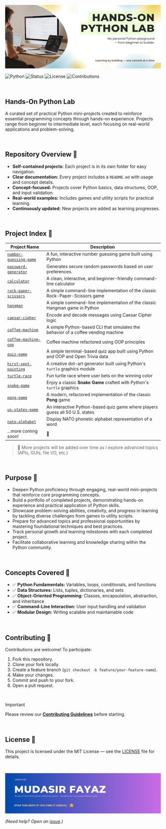 ![Output](assets/banner.png)

<p> </p>

![Python](https://img.shields.io/badge/Python-3.8+-blue?logo=python)
![Status](https://img.shields.io/badge/projects-active-brightgreen)
![License](https://img.shields.io/badge/license-MIT-informational)
![Contributions](https://img.shields.io/badge/contributions-welcome-orange)

<br/>

## Hands-On Python Lab

A curated set of practical Python mini-projects created to reinforce essential programming concepts through hands-on experience. Projects range from beginner to intermediate level, each focusing on real-world applications and problem-solving.

<br/>

## Repository Overview 🚀

- **Self-contained projects:** Each project is in its own folder for easy navigation.
- **Clear documentation:** Every project includes a `README.md` with usage and concept details.
- **Concept-focused:** Projects cover Python basics, data structures, OOP, and input validation.
- **Real-world examples:** Includes games and utility scripts for practical learning.
- **Continuously updated:** New projects are added as learning progresses.

<br/>

## Project Index 📁

| Project Name                                    | Description                                                                       |
| ----------------------------------------------- | --------------------------------------------------------------------------------- |
| [`number-guessing-game`](/number-guessing-game) | A fun, interactive number guessing game built using Python                        |
| [`password-generator`](/password-generator)     | Generates secure random passwords based on user preferences.                      |
| [`calculator`](/calculator)                     | A clean, interactive, and beginner-friendly command-line calculator               |
| [`rock-paper-scissors`](/rock-paper-scissors)   | A simple command-line implementation of the classic Rock-Paper-Scissors game      |
| [`hangman`](/hangman)                           | A simple command-line implementation of the classic Hangman game in Python        |
| [`caesar-cipher`](/caesar-cipher)               | Encode and decode messages using Caesar Cipher logic                              |
| [`coffee-machine`](/coffee-machine)             | A simple Python-based CLI that simulates the behavior of a coffee vending machine |
| [`coffee-machine-oop`](/coffee-machine-oop)     | Coffee machine refactored using OOP principles                                    |
| [`quiz-game`](/quiz-game)                       | A simple terminal-based quiz app built using Python and OOP and Open Trivia data  |
| [`hirst-spot-painting`](/hirst-spot-painting)   | A creative dot-art generator built using Python's `turtle` graphics module        |
| [`turtle-race`](/turtle-race)                   | Fun turtle race where user bets on the winning color                              |
| [`snake-game`](/snake-game)                     | Enjoy a classic **Snake Game** crafted with Python's `turtle` graphics            |
| [`pong-game`](/pong-game)                       | A modern, refactored implementation of the classic **Pong** game                  |
| [`us-states-game`](/us-states-game)             | An interactive Python-based quiz game where players guess all 50 U.S. states      |
| [`nato-alphabet`](/nato-alphabet)               | Display NATO phonetic alphabet representation of a word                           |
| ...more coming soon!                            | 🚧                                                                                |

> 📌 More projects will be added over time as I explore advanced topics (APIs, GUIs, file I/O, etc.)

<br/>

## Purpose 🎯

- Deepen Python proficiency through engaging, real-world mini-projects that reinforce core programming concepts.
- Build a portfolio of completed projects, demonstrating hands-on experience and practical application of Python skills.
- Showcase problem-solving abilities, creativity, and progress in learning by tackling diverse challenges from games to utility scripts.
- Prepare for advanced topics and professional opportunities by mastering foundational techniques and best practices.
- Track personal growth and learning milestones with each completed project.
- Facilitate collaborative learning and knowledge sharing within the Python community.

<br/>

## Concepts Covered 🧠

- ✅ **Python Fundamentals:** Variables, loops, conditionals, and functions
- ✅ **Data Structures:** Lists, tuples, dictionaries, and sets
- ✅ **Object-Oriented Programming:** Classes, encapsulation, abstraction, and inheritance
- ✅ **Command-Line Interaction:** User input handling and validation
- ✅ **Modular Design:** Writing scalable and maintainable code

<br/>

## Contributing 🤝

Contributions are welcome! To participate:

1. Fork this repository.
2. Clone your fork locally.
3. Create a feature branch (`git checkout -b feature/your-feature-name`).
4. Make your changes.
5. Commit and push to your fork.
6. Open a pull request.

<br/>

> [!IMPORTANT]
> Please review our [**Contributing Guidelines**](./CONTRIBUTING.md) before starting.

<br/>

## License 📜

This project is licensed under the MIT License — see the [LICENSE](./LICENSE) file for details.

<br/>

![Output](assets/footer.png)

<p> </p>

_(Need help? Open an [issue](https://github.com/mudasirfayaz/hands-on-python-lab/issues).)_
